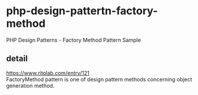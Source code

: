 # php-design-pattertn-factory-method
PHP Design Patterns - Factory Method Pattern Sample

## detail
https://www.ritolab.com/entry/121  
FactoryMethod pattern is one of design pattern methods concerning object generation method.
